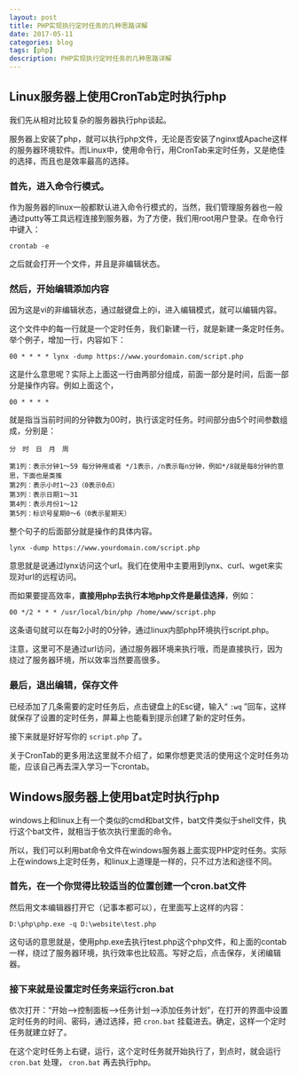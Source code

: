 ```yaml
---
layout: post
title: PHP实现执行定时任务的几种思路详解
date: 2017-05-11
categories: blog
tags: [php]
description: PHP实现执行定时任务的几种思路详解
---
```


## Linux服务器上使用CronTab定时执行php

我们先从相对比较复杂的服务器执行php谈起。

服务器上安装了php，就可以执行php文件，无论是否安装了nginx或Apache这样的服务器环境软件。而Linux中，使用命令行，用CronTab来定时任务，又是绝佳的选择，而且也是效率最高的选择。

### 首先，进入命令行模式。

作为服务器的linux一般都默认进入命令行模式的，当然，我们管理服务器也一般通过putty等工具远程连接到服务器，为了方便，我们用root用户登录。在命令行中键入：

	crontab -e

之后就会打开一个文件，并且是非编辑状态。

### 然后，开始编辑添加内容

因为这是vi的非编辑状态，通过敲键盘上的i，进入编辑模式，就可以编辑内容。

这个文件中的每一行就是一个定时任务，我们新建一行，就是新建一条定时任务。举个例子，增加一行，内容如下：

	00 * * * * lynx -dump https://www.yourdomain.com/script.php

这是什么意思呢？实际上上面这一行由两部分组成，前面一部分是时间，后面一部分是操作内容。例如上面这个，

	00 * * * *

就是指当当前时间的分钟数为00时，执行该定时任务。时间部分由5个时间参数组成，分别是：

	分　时　日　月　周

	第1列：表示分钟1～59 每分钟用或者 */1表示，/n表示每n分钟，例如*/8就是每8分钟的意思，下面也是类推
	第2列：表示小时1～23（0表示0点）
	第3列：表示日期1～31
	第4列：表示月份1～12
	第5列：标识号星期0～6（0表示星期天）

整个句子的后面部分就是操作的具体内容。

	lynx -dump https://www.yourdomain.com/script.php

意思就是说通过lynx访问这个url。我们在使用中主要用到lynx、curl、wget来实现对url的远程访问。

而如果要提高效率，**直接用php去执行本地php文件是最佳选择**，例如：

	00 */2 * * * /usr/local/bin/php /home/www/script.php

这条语句就可以在每2小时的0分钟，通过linux内部php环境执行script.php。

注意，这里可不是通过url访问，通过服务器环境来执行哦，而是直接执行，因为绕过了服务器环境，所以效率当然要高很多。

### 最后，退出编辑，保存文件

已经添加了几条需要的定时任务后，点击键盘上的Esc键，输入“ `:wq` ”回车，这样就保存了设置的定时任务，屏幕上也能看到提示创建了新的定时任务。

接下来就是好好写你的 `script.php` 了。

关于CronTab的更多用法这里就不介绍了，如果你想更灵活的使用这个定时任务功能，应该自己再去深入学习一下crontab。

## Windows服务器上使用bat定时执行php

windows上和linux上有一个类似的cmd和bat文件，bat文件类似于shell文件，执行这个bat文件，就相当于依次执行里面的命令。

所以，我们可以利用bat命令文件在windows服务器上面实现PHP定时任务。实际上在windows上定时任务，和linux上道理是一样的，只不过方法和途径不同。

### 首先，在一个你觉得比较适当的位置创建一个cron.bat文件

然后用文本编辑器打开它（记事本都可以），在里面写上这样的内容：

	D:\php\php.exe -q D:\website\test.php

这句话的意思就是，使用php.exe去执行test.php这个php文件，和上面的contab一样，绕过了服务器环境，执行效率也比较高。写好之后，点击保存，关闭编辑器。

### 接下来就是设置定时任务来运行cron.bat

依次打开：“开始–>控制面板–>任务计划–>添加任务计划”，在打开的界面中设置定时任务的时间、密码，通过选择，把 `cron.bat` 挂载进去。确定，这样一个定时任务就建立好了。

在这个定时任务上右键，运行，这个定时任务就开始执行了，到点时，就会运行 `cron.bat` 处理， `cron.bat` 再去执行php。